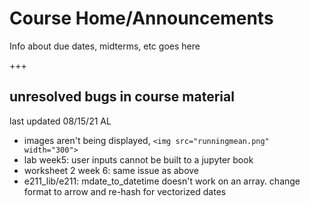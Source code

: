 
# Course Home/Announcements

Info about due dates, midterms, etc goes here

+++

## unresolved bugs in course material

last updated 08/15/21 AL

- images aren't being displayed, `<img src="runningmean.png" width="300">`
- lab week5: user inputs cannot be built to a jupyter book
- worksheet 2 week 6: same issue as above
- e211_lib/e211: mdate_to_datetime doesn't work on an array. change format to arrow and re-hash for vectorized dates
